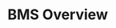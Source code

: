 # BMS Overview
<iframe allowfullscreen="false" data-src="https://audio.beyondwords.io/e/6350356" frameborder="0" id="speechkit-io-iframe" scrolling="no" style="display: none"></iframe><script src="https://proxy.beyondwords.io/npm/@beyondwords/audio-player@latest/dist/module/iframe-helper.js" type="text/javascript"></script>
